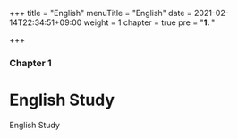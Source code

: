 +++
title = "English"
menuTitle = "English"
date = 2021-02-14T22:34:51+09:00
weight = 1
chapter = true
pre = "<b>1. </b>"


+++

### Chapter 1

# English Study

English Study

